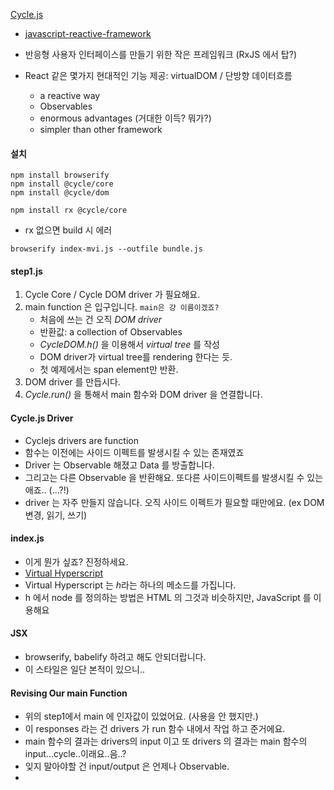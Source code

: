 
[Cycle.js](https://github.com/cyclejs/core)

- [javascript-reactive-framework](https://rrees.me/2015/06/04/overview-of-javascript-reactive-frameworks/)

- 반응형 사용자 인터페이스를 만들기 위한 작은 프레임워크 (RxJS 에서 탑?)
- React 같은 몇가지 현대적인 기능 제공: virtualDOM / 단방향 데이터흐름
	- a reactive way
	- Observables
	- enormous advantages (거대한 이득? 뭐가?)
	- simpler than other framework

#### 설치

```
npm install browserify
npm install @cycle/core
npm install @cycle/dom
```

`npm install rx @cycle/core`
- rx 없으면 build 시 에러

`browserify index-mvi.js --outfile bundle.js`

#### step1.js

1. Cycle Core / Cycle DOM driver 가 필요해요.
2. main function 은 입구입니다.
`main은 걍 이름이겠죠?`
	- 처음에 쓰는 건 오직 *DOM driver*
	- 반환값: a collection of Observables
	- *CycleDOM.h()* 을 이용해서 *virtual tree* 를 작성
	- DOM driver가 virtual tree를 rendering 한다는 듯.
	- 첫 예제에서는 span element만 반환.
3. DOM driver 를 만듭시다.
4. *Cycle.run()* 을 통해서 main 함수와 DOM driver 을 연결합니다.

#### Cycle.js Driver

- Cyclejs drivers are function
- 함수는 이전에는 사이드 이펙트를 발생시킬 수 있는 존재였죠
- Driver 는 Observable 해졌고 Data 를 방출합니다.
- 그리고는 다른 Observable 을 반환해요. 또다른 사이드이펙트를 발생시킬 수 있는 애죠.. (...?!)
- driver 는 자주 만들지 않습니다. 오직 사이드 이펙트가 필요할 때만에요. (ex DOM 변경, 읽기, 쓰기)

#### index.js

- 이게 뭔가 싶죠? 진정하세요.
- [Virtual Hyperscript](https://github.com/Raynos/virtual-hyperscript)
- Virtual Hyperscript 는 *h*라는 하나의 메소드를 가집니다.
- h 에서 node 를 정의하는 방법은 HTML 의 그것과 비슷하지만, JavaScript 를 이용해요

#### JSX

- browserify, babelify 하려고 해도 안되더랍니다.
- 이 스타일은 일단 본적이 있으니..

#### Revising Our main Function 

- 위의 step1에서 main 에 인자값이 있었어요. (사용을 안 했지만.)
- 이 responses 라는 건 drivers 가 run 함수 내에서 작업 하고 준거에요.
- main 함수의 결과는 drivers의 input 이고 또 drivers 의 결과는 main 함수의 input...cycle..이래요..음..?
- 잊지 말아야할 건 input/output 은 언제나 Observable.
- 